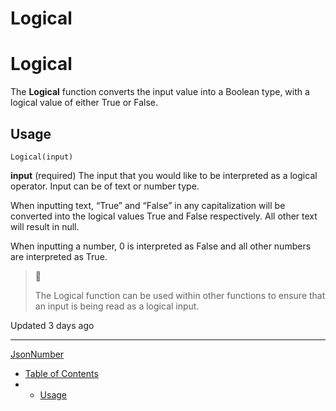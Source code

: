 # Logical

# Logical

The **Logical** function converts the input value into a Boolean type, with a logical value of either True or False.

## Usage

`Logical(input)`

**input** (required) The input that you would like to be interpreted as a logical operator. Input can be of text or number type.

When inputting text, “True” and “False” in any capitalization will be converted into the logical values True and False respectively. All other text will result in null.

When inputting a number, 0 is interpreted as False and all other numbers are interpreted as True.

> 📘
>
> The Logical function can be used within other functions to ensure that an input is being read as a logical input.

Updated 3 days ago

---

[Json](/docs/json)[Number](/docs/number)

* [Table of Contents](#)
* + [Usage](#usage)
